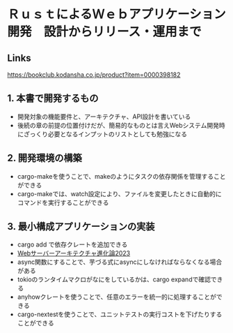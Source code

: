 # ＲｕｓｔによるＷｅｂアプリケーション開発　設計からリリース・運用まで

## Links

https://bookclub.kodansha.co.jp/product?item=0000398182

## 1. 本書で開発するもの

- 開発対象の機能要件と、アーキテクチャ、API設計を書いている
- 後続の章の前提の位置付けだが、簡易的なものとは言えWebシステム開発時にざっくり必要となるインプットのリストとしても勉強になる

## 2. 開発環境の構築

- cargo-makeを使うことで、makeのようにタスクの依存関係を管理することができる
- cargo-makeでは、watch設定により、ファイルを変更したときに自動的にコマンドを実行することができる

## 3. 最小構成アプリケーションの実装

- cargo add で依存クレートを追加できる
- [Webサーバーアーキテクチャ進化論2023](https://blog.ojisan.io/server-architecture-2023/)
- async関数にすることで、芋づる式にasyncにしなければならなくなる場合がある
- tokioのランタイムマクロがなにをしているかは、cargo expandで確認できる
- anyhowクレートを使うことで、任意のエラーを統一的に処理することができる
- cargo-nextestを使うことで、ユニットテストの実行コストを下げたりすることができる
